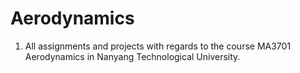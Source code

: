 # Aerodynamics

1. All assignments and projects with regards to the course MA3701 Aerodynamics in Nanyang Technological University.
